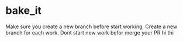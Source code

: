 # bake_it
  Make sure you create a new branch before start working.
  Create a new branch for each work.
  Dont start new work befor merge your PR
hi thi
